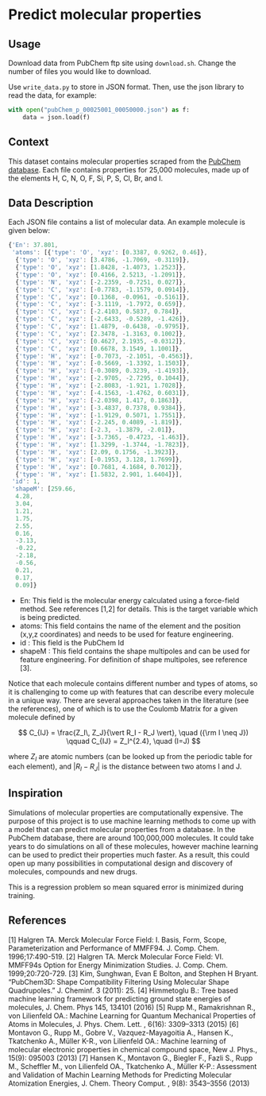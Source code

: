 # Predict molecular properties

## Usage
Download data from PubChem ftp site using `download.sh`. Change the number of files you would like to download.

Use `write_data.py` to store in JSON format. Then, use the json library to read the data, for example:

```python
with open("pubChem_p_00025001_00050000.json") as f:
    data = json.load(f)
```

## Context
This dataset contains molecular properties scraped from the [PubChem database](http://pubchem.ncbi.nlm.nih.gov).
Each file contains properties for 25,000 molecules, made up of the elements H, C, N, O, F, Si, P, S, Cl, Br, and I.

## Data Description

Each JSON file contains a list of molecular data. An example molecule is given below:

```javascript
{'En': 37.801,
 'atoms': [{'type': 'O', 'xyz': [0.3387, 0.9262, 0.46]},
  {'type': 'O', 'xyz': [3.4786, -1.7069, -0.3119]},
  {'type': 'O', 'xyz': [1.8428, -1.4073, 1.2523]},
  {'type': 'O', 'xyz': [0.4166, 2.5213, -1.2091]},
  {'type': 'N', 'xyz': [-2.2359, -0.7251, 0.027]},
  {'type': 'C', 'xyz': [-0.7783, -1.1579, 0.0914]},
  {'type': 'C', 'xyz': [0.1368, -0.0961, -0.5161]},
  {'type': 'C', 'xyz': [-3.1119, -1.7972, 0.659]},
  {'type': 'C', 'xyz': [-2.4103, 0.5837, 0.784]},
  {'type': 'C', 'xyz': [-2.6433, -0.5289, -1.426]},
  {'type': 'C', 'xyz': [1.4879, -0.6438, -0.9795]},
  {'type': 'C', 'xyz': [2.3478, -1.3163, 0.1002]},
  {'type': 'C', 'xyz': [0.4627, 2.1935, -0.0312]},
  {'type': 'C', 'xyz': [0.6678, 3.1549, 1.1001]},
  {'type': 'H', 'xyz': [-0.7073, -2.1051, -0.4563]},
  {'type': 'H', 'xyz': [-0.5669, -1.3392, 1.1503]},
  {'type': 'H', 'xyz': [-0.3089, 0.3239, -1.4193]},
  {'type': 'H', 'xyz': [-2.9705, -2.7295, 0.1044]},
  {'type': 'H', 'xyz': [-2.8083, -1.921, 1.7028]},
  {'type': 'H', 'xyz': [-4.1563, -1.4762, 0.6031]},
  {'type': 'H', 'xyz': [-2.0398, 1.417, 0.1863]},
  {'type': 'H', 'xyz': [-3.4837, 0.7378, 0.9384]},
  {'type': 'H', 'xyz': [-1.9129, 0.5071, 1.7551]},
  {'type': 'H', 'xyz': [-2.245, 0.4089, -1.819]},
  {'type': 'H', 'xyz': [-2.3, -1.3879, -2.01]},
  {'type': 'H', 'xyz': [-3.7365, -0.4723, -1.463]},
  {'type': 'H', 'xyz': [1.3299, -1.3744, -1.7823]},
  {'type': 'H', 'xyz': [2.09, 0.1756, -1.3923]},
  {'type': 'H', 'xyz': [-0.1953, 3.128, 1.7699]},
  {'type': 'H', 'xyz': [0.7681, 4.1684, 0.7012]},
  {'type': 'H', 'xyz': [1.5832, 2.901, 1.6404]}],
 'id': 1,
 'shapeM': [259.66,
  4.28,
  3.04,
  1.21,
  1.75,
  2.55,
  0.16,
  -3.13,
  -0.22,
  -2.18,
  -0.56,
  0.21,
  0.17,
  0.09]}

```

* En: This field is the molecular energy calculated using a force-field method. See references [1,2] for details. This is the target variable which is being predicted.
* atoms: This field contains the name of the element and the position (x,y,z coordinates) and needs to be used for feature engineering.
* id : This field is the PubChem Id 
* shapeM : This field contains the shape multipoles and can be used for feature engineering. For definition of shape multipoles, see reference [3].

Notice that each molecule contains different number and types of atoms, so it is challenging to come up with features that can describe every molecule in 
a unique way. There are several approaches taken in the literature (see the references), one of which is to use the Coulomb Matrix for a given molecule
defined by

$$
C_{IJ} = \frac{Z_I\, Z_J}{\vert R_I - R_J \vert}, \quad  ({\rm I \neq J}) \qquad
C_{IJ} = Z_I^{2.4}, \quad (I=J)
$$

where $Z_I$ are atomic numbers (can be looked up from the periodic table for each element), and ${\vert R_I - R_J \vert}$ is the distance between two atoms I and J. 

## Inspiration
Simulations of molecular properties are computationally expensive. The purpose of this project is to use machine learning methods to come up with a model that can predict molecular properties from a database. In the PubChem database, there are around 100,000,000 molecules. It could take years to do simulations on all 
of these molecules, however machine learning can be used to predict their properties much faster. As a result, this could open up many possibilities in computational design and discovery of molecules, compounds and new drugs.

This is a regression problem so mean squared error is minimized during training.

## References
[1] Halgren TA. Merck Molecular Force Field: I. Basis, Form, Scope,
    Parameterization and Performance of MMFF94.  J. Comp. Chem.
    1996;17:490-519.
[2] Halgren TA. Merck Molecular Force Field: VI. MMFF94s Option for
    Energy Minimization Studies.  J. Comp. Chem. 1999;20:720-729.
[3] Kim, Sunghwan, Evan E Bolton, and Stephen H Bryant. “PubChem3D: Shape Compatibility Filtering Using Molecular Shape Quadrupoles.” 
	J. Cheminf. 3 (2011): 25.
[4] Himmetoglu B.: Tree based machine learning framework for predicting ground state energies of molecules, J. Chem. Phys 145, 134101 (2016)
[5] Rupp M., Ramakrishnan R., von Lilienfeld OA.: Machine Learning for Quantum Mechanical Properties of Atoms in Molecules, 
	J. Phys. Chem. Lett. , 6(16): 3309–3313 (2015)
[6] Montavon G., Rupp M., Gobre V., Vazquez-Mayagoitia A., Hansen K., Tkatchenko A., Müller K-R., von Lilienfeld OA.: Machine learning of molecular electronic
	 properties in chemical compound space, New J. Phys., 15(9): 095003 (2013)
[7] Hansen K., Montavon G., Biegler F., Fazli S., Rupp M., Scheffler M., von Lilienfeld OA., Tkatchenko A., Müller K-P.: Assessment and Validation of Machin
	Learning Methods for Predicting Molecular Atomization Energies, J. Chem. Theory Comput. , 9(8): 3543–3556 (2013)
